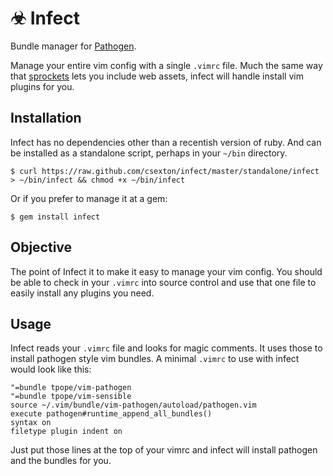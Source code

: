 # &#9763; Infect

Bundle manager for [Pathogen](https://github.com/tpope/vim-pathogen).

Manage your entire vim config with a single `.vimrc` file. Much the same way that [sprockets](https://github.com/sstephenson/sprockets) lets you include web assets, infect will handle install vim plugins for you.

## Installation

Infect has no dependencies other than a recentish version of ruby. And can be installed as a standalone script, perhaps in your `~/bin` directory.

    $ curl https://raw.github.com/csexton/infect/master/standalone/infect > ~/bin/infect && chmod +x ~/bin/infect

Or if you prefer to manage it at a gem:

    $ gem install infect

## Objective

The point of Infect it to make it easy to manage your vim config. You should be able to check in your `.vimrc` into source control and use that one file to easily install any plugins you need.

## Usage

Infect reads your `.vimrc` file and looks for magic comments. It uses those to install pathogen style vim bundles. A minimal `.vimrc` to use with infect would look like this:

    "=bundle tpope/vim-pathogen
    "=bundle tpope/vim-sensible
    source ~/.vim/bundle/vim-pathogen/autoload/pathogen.vim
    execute pathogen#runtime_append_all_bundles()
    syntax on
    filetype plugin indent on

Just put those lines at the top of your vimrc and infect will install pathogen and the bundles for you.

